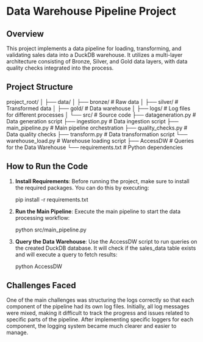# Data Warehouse Pipeline Project

## Overview

This project implements a data pipeline for loading, transforming, and validating sales data into a DuckDB warehouse. It utilizes a multi-layer architecture consisting of Bronze, Silver, and Gold data layers, with data quality checks integrated into the process.

## Project Structure


project_root/ 
│ ├── data/ │ 
    ├── bronze/ # Raw data │ 
    ├── silver/ # Transformed data │
    ├── gold/ # Data warehouse │ 
├── logs/ # Log files for different processes 
│ └── src/ # Source code
    ├── datageneration.py # Data generation script 
    ├── ingestion.py # Data ingestion script 
    ├── main_pipeline.py # Main pipeline orchestration 
    ├── quality_checks.py # Data quality checks 
    ├── transform.py # Data transformation script
    └── warehouse_load.py # Warehouse loading script
├── AccessDW    # Queries for the Data Warehouse
└── requirements.txt # Python dependencies



## How to Run the Code

1. **Install Requirements**: 
   Before running the project, make sure to install the required packages. You can do this by executing:
   
   pip install -r requirements.txt

2. **Run the Main Pipeline**: 
Execute the main pipeline to start the data processing workflow:
   
   python src/main_pipeline.py

3. **Query the Data Warehouse**: 
Use the AccessDW script to run queries on the created DuckDB database. It will check if the sales_data table exists and will execute a query to fetch results:
  
     python AccessDW


## Challenges Faced

One of the main challenges was structuring the logs correctly so that each component of the pipeline had its own log files. Initially, all log messages were mixed, making it difficult to track the progress and issues related to specific parts of the pipeline. After implementing specific loggers for each component, the logging system became much clearer and easier to manage.